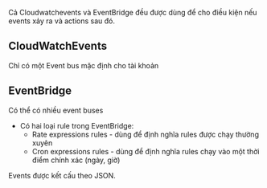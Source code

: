 Cả Cloudwatchevents và EventBridge đều được dùng để cho điều kiện nếu events xảy ra và actions sau đó.

## CloudWatchEvents 
 Chỉ có một Event bus mặc định cho tài khoản
## EventBridge
 Có thể có nhiều event buses
- Có hai loại rule trong EventBridge:
    + Rate expressions rules - dùng để định nghĩa rules được chạy thường xuyên
    + Cron expressions rules - dùng để định nghĩa rules chạy vào một thời điểm chính xác (ngày, giờ)

Events được kết cấu theo JSON. 